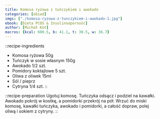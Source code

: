 ```yaml
---
title: Komosa ryżowa z tuńczykiem i awokado
categories: [obiad]
imgs: ["./komosa-ryzowa-z-tunczykiem-i-awokado-1.jpg"]
ebook: [Dieta PCOS & Insulinooporność]
author: [Michał Kot]
macros: {kcal: 600.5, b: 41.1, t: 30.5, w: 36.7}
---
```

::recipe-ingredients
- Komosa ryżowa 50g
- Tuńczyk w sosie własnym 150g
- Awokado 1/2 szt.
- Pomidory koktajlowe 5 szt.
- Oliwa z oliwek 15ml
- Sól / pieprz
- Cytryna 1/4 szt.
::

::recipe-preparation
Ugotuj komosę. Tuńczyka odsącz i podziel na kawałki. Awokado pokrój w kostkę, a pomidorki przekrój na pół. Wrzuć do miski komosę, kawałki tuńczyka, awokado i pomidorki, a całość dopraw, polej oliwą i sokiem z cytryny.
::